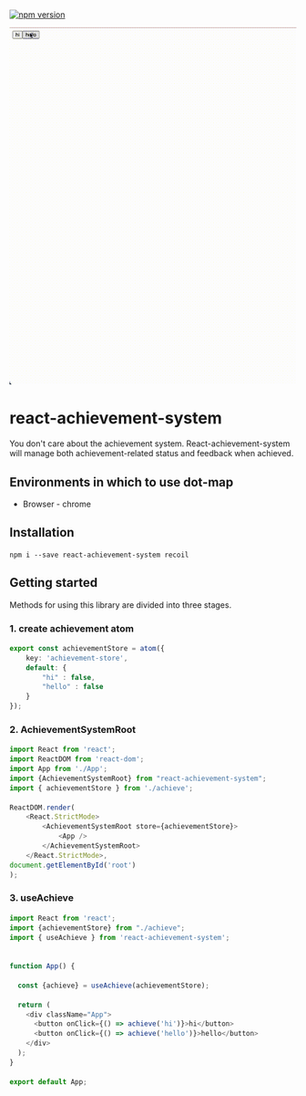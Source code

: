 # 
[![npm version](https://badge.fury.io/js/dot-map-renderer.svg)](https://www.npmjs.com/package/react-achievement-system)

<img src="./images/click.gif" alt="click">

# react-achievement-system
You don't care about the achievement system. 
React-achievement-system will manage both achievement-related status and feedback when achieved.

## Environments in which to use dot-map

- Browser - chrome


## Installation
```shell
npm i --save react-achievement-system recoil
```

## Getting started

Methods for using this library are divided into three stages.

### 1. create achievement atom 
```typescript
export const achievementStore = atom({
    key: 'achievement-store',
    default: {
        "hi" : false,
        "hello" : false
    }
});
```
### 2. AchievementSystemRoot
```typescript
import React from 'react';
import ReactDOM from 'react-dom';
import App from './App';
import {AchievementSystemRoot} from "react-achievement-system";
import { achievementStore } from './achieve';

ReactDOM.render(
    <React.StrictMode>
        <AchievementSystemRoot store={achievementStore}>
            <App />
        </AchievementSystemRoot>
    </React.StrictMode>,
document.getElementById('root')
);
```
### 3. useAchieve
```typescript
import React from 'react';
import {achievementStore} from "./achieve";
import { useAchieve } from 'react-achievement-system';


function App() {

  const {achieve} = useAchieve(achievementStore);

  return (
    <div className="App">
      <button onClick={() => achieve('hi')}>hi</button>
      <button onClick={() => achieve('hello')}>hello</button>
    </div>
  );
}

export default App;
```




